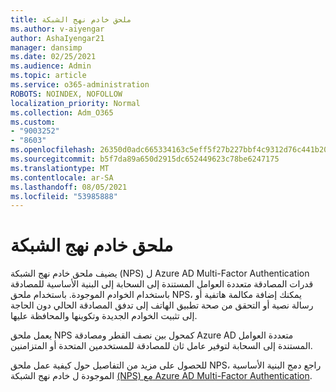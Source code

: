 ```yaml
---
title: ملحق خادم نهج الشبكة
ms.author: v-aiyengar
author: AshaIyengar21
manager: dansimp
ms.date: 02/25/2021
ms.audience: Admin
ms.topic: article
ms.service: o365-administration
ROBOTS: NOINDEX, NOFOLLOW
localization_priority: Normal
ms.collection: Adm_O365
ms.custom:
- "9003252"
- "8603"
ms.openlocfilehash: 26350d0adc665334163c5eff5f27b227bbf4c9312d76c441b2057471e99e0b30
ms.sourcegitcommit: b5f7da89a650d2915dc652449623c78be6247175
ms.translationtype: MT
ms.contentlocale: ar-SA
ms.lasthandoff: 08/05/2021
ms.locfileid: "53985888"
---
```

# <a name="network-policy-server-extension"></a>ملحق خادم نهج الشبكة

يضيف ملحق خادم نهج الشبكة (NPS) ل Azure AD Multi-Factor Authentication قدرات المصادقة متعددة العوامل المستندة إلى السحابة إلى البنية الأساسية للمصادقة باستخدام الخوادم الموجودة. باستخدام ملحق NPS، يمكنك إضافة مكالمة هاتفية أو رسالة نصية أو التحقق من صحة تطبيق الهاتف إلى تدفق المصادقة الحالي دون الحاجة إلى تثبيت الخوادم الجديدة وتكوينها والمحافظة عليها.

يعمل ملحق NPS كمحول بين نصف القطر ومصادقة Azure AD متعددة العوامل المستندة إلى السحابة لتوفير عامل ثان للمصادقة للمستخدمين المتحدة أو المتزامنين.

للحصول على مزيد من التفاصيل حول كيفية عمل ملحق NPS، راجع دمج البنية الأساسية الموجودة ل خادم نهج الشبكة [(NPS) مع Azure AD Multi-Factor Authentication](https://docs.microsoft.com/azure/active-directory/authentication/howto-mfa-nps-extension).
